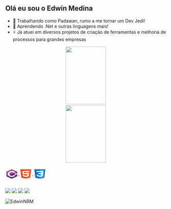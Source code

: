 ## Olá eu sou o Edwin Medina

- 🔭 Trabalhando como Padawan, rumo a me tornar um Dev Jedi!
- 🌱 Aprendendo .Net e outras linguagens mais!
- ⚡ Já atuei em diversos projetos de criação de ferramentas e melhoria de processos para grandes empresas

<div align="center">
  <a href="https://github.com/EdwinNRM">
  <img height="180em" width="50%" src="https://github-readme-stats.vercel.app/api?username=EdwinNRM&show_icons=true&theme=gotham&include_all_commits=true&count_private=true"/>
  <img height="180em" width="50%" src="https://github-readme-stats.vercel.app/api/top-langs/?username=EdwinNRM&layout=compact&langs_count=7&theme=gotham"/>
</div>

<div style="display: inline_block"><br>
  <img align="center" alt="Edwin-csharp" height="30" width="40" src="https://raw.githubusercontent.com/devicons/devicon/master/icons/csharp/csharp-original.svg">
  <img align="center" alt="Edwin-HTML" height="30" width="40" src="https://raw.githubusercontent.com/devicons/devicon/master/icons/html5/html5-original.svg">
  <img align="center" alt="Edwin-CSS" height="30" width="40" src="https://raw.githubusercontent.com/devicons/devicon/master/icons/css3/css3-original.svg">
</div>

  ##
 
<div> 
  <a href="https://instagram.com/edwinnichollas" target="_blank"><img src="https://img.shields.io/badge/-Instagram-%23E4405F?style=for-the-badge&logo=instagram&logoColor=white" target="_blank"></a>
 <a href="https://discord.com/users/Edwinnrm#8133" target="_blank"><img src="https://img.shields.io/badge/Discord-7289DA?style=for-the-badge&logo=discord&logoColor=white" target="_blank"></a> 
  <a href = "mailto:contatoedwinmedina@gmail.com"><img src="https://img.shields.io/badge/-Gmail-%23333?style=for-the-badge&logo=gmail&logoColor=white" target="_blank"></a>
  <a href="https://br.linkedin.com/in/edwinnrmedina" target="_blank"><img src="https://img.shields.io/badge/-LinkedIn-%230077B5?style=for-the-badge&logo=linkedin&logoColor=white" target="_blank"></a> 
  
  
</div>
<div align="left"> 
  <p> <img src="https://komarev.com/ghpvc/?username=EdwinNRM&label=Profile%20views&color=0e75b6&style=flat" alt="EdwinNRM"/> </p>
</div>
